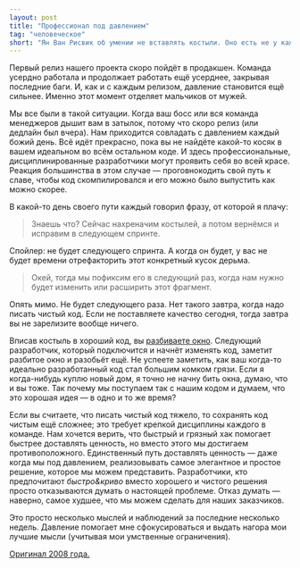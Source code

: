 ```yaml
---
layout: post
title: "Профессионал под давлением"
tag: "человеческое"
short: "Ян Ван Рисвик об умении не вставлять костыли. Оно есть не у каждого."
---
```

Первый релиз нашего проекта скоро пойдёт в продакшен. Команда усердно работала и продолжает работать ещё усерднее,
закрывая последние баги. И, как и с каждым релизом, давление становится ещё сильнее. Именно этот момент отделяет мальчиков от мужей.

Мы все были в такой ситуации. Когда ваш босс или вся команда менеджеров дышит вам в затылок, потому что скоро релиз
(или дедлайн был вчера). Нам приходится совладать с давлением каждый божий день. Всё идёт прекрасно, пока вы не найдёте
какой-то косяк в вашем идеальном во всём остальном коде. И здесь профессиональные, дисциплинированные разработчики могут
проявить себя во всей красе. Реакция большинства в этом случае — проговнокодить свой путь к славе, чтобы код
скомпилировался и его можно было выпустить как можно скорее.

В какой-то день своего пути каждый говорил фразу, от которой я плачу:

> Знаешь что? Сейчас нахреначим костылей, а потом вернёмся и исправим в следующем спринте.

Спойлер: не будет следующего спринта. А когда он будет, у вас не будет времени отрефакторить этот конкретный кусок дерьма.

> Окей, тогда мы пофиксим его в следующий раз, когда нам нужно будет изменить или расширить этот фрагмент.

Опять мимо. Не будет следующего раза. Нет такого завтра, когда надо писать чистый код. Если не поставляете качество сегодня,
тогда завтра вы не зарелизите вообще ничего.

Вписав костыль в хороший код, вы [разбиваете окно](http://en.wikipedia.org/wiki/Parable_of_the_broken_window). Следующий разработчик, который подключится и начнёт изменять код,
заметит разбитое окно и разобьёт ещё. Не успеете заметить, как ваш когда-то идеально разработанный код стал большим комком грязи.
Если я когда-нибудь куплю новый дом, я точно не начну бить окна, думаю, что и вы тоже. Так почему мы поступаем так с нашим
кодом и думаем, что это хорошая идея — в одно и то же время?

Если вы считаете, что писать чистый код тяжело, то сохранять код чистым ещё сложнее; это требует крепкой дисциплины каждого
в команде. Нам хочется верить, что быстрый и грязный хак помогает быстрее доставлять ценность, но вместо этого мы
достигаем противоположного. Единственный путь доставлять ценность — даже когда мы под давлением, реализовывать самое
элегантное и простое решение, которое мы можем представить. Разработчики, кто предпочитают *быстро&криво* вместо 
хорошего и чистого решения просто отказываются думать о настоящей проблеме. Отказ думать — наверно, самое худшее,
что мы можем сделать для наших заказчиков.


Это просто несколько мыслей и наблюдений за последние несколько недель. Давление помогает мне сфокусироваться и выдать
нагора мои лучшие мысли (учитывая мои умственные ограничения).

[Оригинал 2008 года.](http://janvanryswyck.com/2008/11/professional-under-pressure.html)

